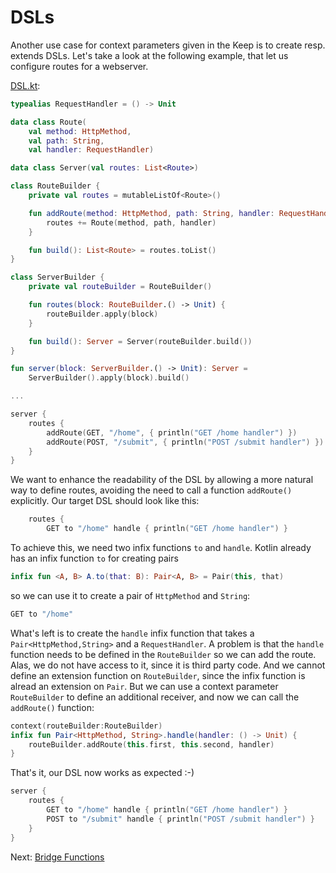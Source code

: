 # DSLs

Another use case for context parameters given in the Keep is to create resp. extends DSLs. Let's take a look at the 
following example, that let us configure routes for a webserver.

[DSL.kt](../context-parameters/src/main/kotlin/com/github/ralfstuckert/kcr/DSL.kt):
```kotlin
typealias RequestHandler = () -> Unit

data class Route(
    val method: HttpMethod,
    val path: String,
    val handler: RequestHandler)

data class Server(val routes: List<Route>)

class RouteBuilder {
    private val routes = mutableListOf<Route>()

    fun addRoute(method: HttpMethod, path: String, handler: RequestHandler) {
        routes += Route(method, path, handler)
    }

    fun build(): List<Route> = routes.toList()
}

class ServerBuilder {
    private val routeBuilder = RouteBuilder()

    fun routes(block: RouteBuilder.() -> Unit) {
        routeBuilder.apply(block)
    }

    fun build(): Server = Server(routeBuilder.build())
}

fun server(block: ServerBuilder.() -> Unit): Server =
    ServerBuilder().apply(block).build()

...

server {
    routes {
        addRoute(GET, "/home", { println("GET /home handler") })
        addRoute(POST, "/submit", { println("POST /submit handler") })
    }
}
```

We want to enhance the readability of the DSL by allowing a more natural way to define routes, avoiding the need to 
call a function `addRoute()` explicitly. Our target DSL should look like this:

```kotlin
    routes {
        GET to "/home" handle { println("GET /home handler") }
```

To achieve this, we need two infix functions `to` and `handle`. Kotlin already has an infix function `to` for 
creating pairs

```kotlin
infix fun <A, B> A.to(that: B): Pair<A, B> = Pair(this, that)
```
so we can use it to create a pair of `HttpMethod` and `String`:

```kotlin
GET to "/home"   
```

What's left is to create the `handle` infix function that takes a `Pair<HttpMethod,String>` and a `RequestHandler`. 
A problem is that the `handle` function needs to be defined in the  `RouteBuilder` so we can add the route. 
Alas, we do not have access to it, since it is third party code. And we cannot define an extension function on 
`RouteBuilder`, since the infix function is alread an extension on `Pair`. But we can use a context parameter 
`RouteBuilder` to define an additional receiver, and now we can call the `addRoute()` function:

```kotlin
context(routeBuilder:RouteBuilder)
infix fun Pair<HttpMethod, String>.handle(handler: () -> Unit) {
    routeBuilder.addRoute(this.first, this.second, handler)
}
```

That's it, our DSL now works as expected :-)

```kotlin
server {
    routes {
        GET to "/home" handle { println("GET /home handler") }
        POST to "/submit" handle { println("POST /submit handler") }
    }
}
```


Next: [Bridge Functions](doc/bridge_functions.md)
